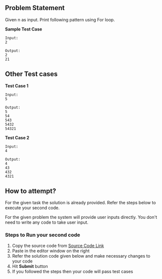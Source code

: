 ## Problem Statement
Given n as input. Print following pattern using For loop.

**Sample Test Case**
```
Input:
2

Output:
2
21
```
## Other Test cases

**Test Case 1**
```
Input:
5

Output:
5
54
543
5432
54321
```

**Test Case 2**
```
Input:
4

Output:
4
43
432
4321
```


## How to attempt?
For the given task the solution is already provided. Refer the steps below to execute your second code.

For the given problem the system will provide user inputs directly. You don't need to write any code to take user input.

### Steps to Run your second code
1. Copy the source code from [Source Code Link](https://raw.githubusercontent.com/Aartiarora22/Lab_assignments/main/P4/T4/main.java)
2. Paste in the editor window on the right
3. Refer the solution code given below and make necessary changes to your code
4. Hit **Submit** button
5. If you followed the steps then your code will pass test cases

